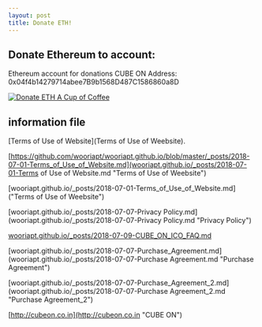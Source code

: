 ```yaml
---
layout: post
title: Donate ETH!
---
```


Donate Ethereum to account:
---
Ethereum account for donations CUBE ON Address: 0x04f4b14279714abee7B9b1568D487C1586860a8D

<a href="https://etherdonation.com/d?to=0x04f4b14279714abee7B9b1568D487C1586860a8D&amount=0.002" target="_blank" 
title="Donate ETH A Cup of Coffee"><img src="https://etherdonation.com/i/btn/donate-btn.png" alt="Donate ETH A Cup of Coffee"/></a>

information file
---
[Terms of Use of Website](Terms of Use of Weebsite).


[https://github.com/wooriapt/wooriapt.github.io/blob/master/_posts/2018-07-01-Terms_of_Use_of_Website.md](wooriapt.github.io/_posts/2018-07-01-Terms of Use of Website.md "Terms of Use of Weebsite")

[wooriapt.github.io/_posts/2018-07-01-Terms_of_Use_of_Website.md]("Terms of Use of Weebsite")

[wooriapt.github.io/_posts/2018-07-07-Privacy Policy.md](wooriapt.github.io/_posts/2018-07-07-Privacy Policy.md "Privacy Policy")

[wooriapt.github.io/_posts/2018-07-09-CUBE_ON_ICO_FAQ.md](wooriapt.github.io/_posts/2018-07-09-CUBE_ON_ICO_FAQ.md "Cube on ICO FAQ")

[wooriapt.github.io/_posts/2018-07-07-Purchase_Agreement.md](wooriapt.github.io/_posts/2018-07-07-Purchase Agreement.md "Purchase Agreement")

[wooriapt.github.io/_posts/2018-07-07-Purchase_Agreement_2.md](wooriapt.github.io/_posts/2018-07-07-Purchase Agreement_2.md "Purchase Agreement_2")

[http://cubeon.co.in](http://cubeon.co.in "CUBE ON")




